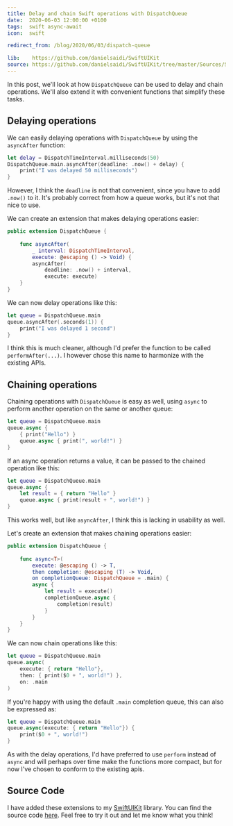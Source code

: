 ```yaml
---
title: Delay and chain Swift operations with DispatchQueue
date:  2020-06-03 12:00:00 +0100
tags:  swift async-await
icon:  swift

redirect_from: /blog/2020/06/03/dispatch-queue

lib:    https://github.com/danielsaidi/SwiftUIKit
source: https://github.com/danielsaidi/SwiftUIKit/tree/master/Sources/SwiftUIKit/Extensions
---
```


In this post, we'll look at how `DispatchQueue` can be used to delay and chain operations. We'll also extend it with convenient functions that simplify these tasks.


## Delaying operations

We can easily delaying operations with `DispatchQueue` by using the `asyncAfter` function:

```swift
let delay = DispatchTimeInterval.milliseconds(50)
DispatchQueue.main.asyncAfter(deadline: .now() + delay) {
    print("I was delayed 50 milliseconds")
}
```

However, I think the `deadline` is not that convenient, since you have to add `.now()` to it. It's probably correct from how a queue works, but it's not that nice to use.

We can create an extension that makes delaying operations easier:

```swift
public extension DispatchQueue {
    
    func asyncAfter(
        _ interval: DispatchTimeInterval,
        execute: @escaping () -> Void) {
        asyncAfter(
            deadline: .now() + interval,
            execute: execute)
    }
}
```

We can now delay operations like this:

```swift
let queue = DispatchQueue.main
queue.asyncAfter(.seconds(1)) {
    print("I was delayed 1 second")
}
```

I think this is much cleaner, although I'd prefer the function to be called `performAfter(...)`. I however chose this name to harmonize with the existing APIs.


## Chaining operations

Chaining operations with `DispatchQueue` is easy as well, using `async` to perform another operation on the same or another queue:

```swift
let queue = DispatchQueue.main
queue.async {
    { print("Hello") }
    queue.async { print(", world!") }
}
```

If an async operation returns a value, it can be passed to the chained operation like this:

```swift
let queue = DispatchQueue.main
queue.async {
    let result = { return "Hello" }
    queue.async { print(result + ", world!") }
}
```

This works well, but like `asyncAfter`, I think this is lacking in usability as well.

Let's create an extension that makes chaining operations easier:

```swift
public extension DispatchQueue {
    
    func async<T>(
        execute: @escaping () -> T,
        then completion: @escaping (T) -> Void,
        on completionQueue: DispatchQueue = .main) {
        async {
            let result = execute()
            completionQueue.async {
                completion(result)
            }
        }
    }
}
```

We can now chain operations like this:

```swift
let queue = DispatchQueue.main
queue.async(
    execute: { return "Hello"}, 
    then: { print($0 + ", world!") },
    on: .main
)
```

If you're happy with using the default `.main` completion queue, this can also be expressed as:

```swift
let queue = DispatchQueue.main
queue.async(execute: { return "Hello"}) {
    print($0 + ", world!")
}
```

As with the delay operations, I'd have preferred to use `perform` instead of `async` and will perhaps over time make the functions more compact, but for now I've chosen to conform to the existing apis.


## Source Code

I have added these extensions to my [SwiftUIKit]({{page.lib}}) library. You can find the source code [here]({{page.source}}). Feel free to try it out and let me know what you think!